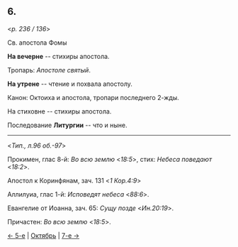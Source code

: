 
## 6.

<*p. 236 / 136*>

Св. апостола Фомы

**На вечерне** -- стихиры апостола. 

Тропарь: *Апостоле святый*. 

**На утрене** -- чтение и похвала апостолу. 

Канон: Октоиха и апостола, тропари последнего 2-жды. 

На стиховне -- стихиры апостола. 

Последование **Литургии** -- что и ныне.   

---

<*Тип., л.96 об.-97*> 

Прокимен, глас 8-й: *Во всю землю* <*18:5*>, стих: *Небеса поведают* <*18:2*>.  

Апостол к Коринфянам, зач. 131 <*1 Кор.4:9*>

Аллилуиа, глас 1-й: *Исповедят небеса* <*88:6*>.   

Евангелие от Иоанна, зач. 65: *Сущу позде* <*Ин.20:19*>.

Причастен: *Во всю землю* <*18:5*>.

[← 5-е](10_05_GMT.ru.md) | [Октябрь](README.md#6-й) | [7-е →](10_07_GMT.ru.md)
